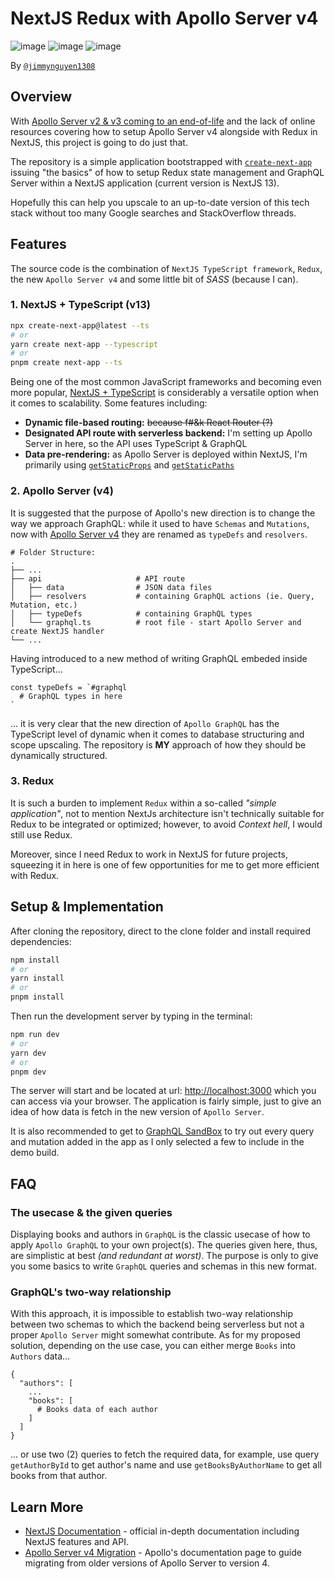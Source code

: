 # NextJS Redux with Apollo Server v4

![image](https://img.shields.io/badge/next.js-000000?style=for-the-badge&logo=nextdotjs&logoColor=white)
![image](https://img.shields.io/badge/Redux-593D88?style=for-the-badge&logo=redux&logoColor=white)
![image](https://img.shields.io/badge/Apollo%20GraphQL-311C87?&style=for-the-badge&logo=Apollo%20GraphQL&logoColor=white)

By [`@jimmynguyen1308`](https://github.com/jimmynguyen1308)

## Overview

With [Apollo Server v2 & v3 coming to an end-of-life](https://www.apollographql.com/blog/announcement/backend/announcing-the-end-of-life-schedule-for-apollo-server-2-3/) and the lack of online resources covering how to setup Apollo Server v4 alongside with Redux in NextJS, this project is going to do just that.

The repository is a simple application bootstrapped with [`create-next-app`](https://github.com/vercel/next.js/tree/canary/packages/create-next-app) issuing "the basics" of how to setup Redux state management and GraphQL Server within a NextJS application (current version is NextJS 13).

Hopefully this can help you upscale to an up-to-date version of this tech stack without too many Google searches and  StackOverflow threads.

## Features

The source code is the combination of `NextJS TypeScript framework`, `Redux`, the new `Apollo Server v4` and some little bit of *SASS* (because I can).

### 1. NextJS + TypeScript (v13)
```bash
npx create-next-app@latest --ts
# or
yarn create next-app --typescript
# or
pnpm create next-app --ts
```
Being one of the most common JavaScript frameworks and becoming even more popular, [NextJS + TypeScript](https://nextjs.org/docs/basic-features/typescript) is considerably a versatile option when it comes to scalability. Some features including:
- **Dynamic file-based routing:** ~~because f#&k React Router (?)~~
- **Designated API route with serverless backend:** I'm setting up Apollo Server in here, so the API uses TypeScript & GraphQL
- **Data pre-rendering:** as Apollo Server is deployed within NextJS, I'm primarily using [`getStaticProps`](https://nextjs.org/docs/basic-features/data-fetching/get-static-props) and [`getStaticPaths`](https://nextjs.org/docs/basic-features/data-fetching/get-static-paths)

### 2. Apollo Server (v4)
It is suggested that the purpose of Apollo's new direction is to change the way we approach GraphQL: while it used to have `Schemas` and `Mutations`, now with [Apollo Server v4](https://www.apollographql.com/docs/apollo-server/migration) they are renamed as `typeDefs` and `resolvers`.
```
# Folder Structure:
.
├── ...
├── api                     # API route
│   ├── data                # JSON data files 
│   ├── resolvers           # containing GraphQL actions (ie. Query, Mutation, etc.)
│   ├── typeDefs            # containing GraphQL types
│   └── graphql.ts          # root file - start Apollo Server and create NextJS handler
└── ...
```
Having introduced to a new method of writing GraphQL embeded inside TypeScript...
```
const typeDefs = `#graphql
  # GraphQL types in here
`
```
... it is very clear that the new direction of `Apollo GraphQL` has the TypeScript level of dynamic when it comes to database structuring and scope upscaling. The repository is **MY** approach of how they should be dynamically structured.

### 3. Redux

It is such a burden to implement `Redux` within a so-called *"simple application"*, not to mention NextJs architecture isn't technically suitable for Redux to be integrated or optimized; however, to avoid _Context hell_, I would still use Redux.

Moreover, since I need Redux to work in NextJS for future projects, squeezing it in here is one of few opportunities for me to get more efficient with Redux.

## Setup & Implementation
After cloning the repository, direct to the clone folder and install required dependencies:
```bash
npm install
# or
yarn install
# or
pnpm install
```
Then run the development server by typing in the terminal:
```bash
npm run dev
# or
yarn dev
# or
pnpm dev
```
The server will start and be located at url: [http://localhost:3000](http://localhost:3000) which you can access via your browser. The application is fairly simple, just to give an idea of how data is fetch in the new version of `Apollo Server`.

It is also recommended to get to [GraphQL SandBox](http://localhost:3000/api/graphql) to try out every query and mutation added in the app as I only selected a few to include in the demo build.

## FAQ

### The usecase & the given queries
Displaying books and authors in `GraphQL` is the classic usecase of how to apply `Apollo GraphQL` to your own project(s). The queries given here, thus, are simplistic at best *(and redundant at worst)*. The purpose is only to give you some basics to write `GraphQL` queries and schemas in this new format.

### GraphQL's two-way relationship
With this approach, it is impossible to establish two-way relationship between two schemas to which the backend being serverless but not a proper `Apollo Server` might somewhat contribute.
As for my proposed solution, depending on the use case, you can either merge `Books` into `Authors` data...
```
{
  "authors": [
    ...
    "books": [
      # Books data of each author
    ]
  ]
}
```
... or use two (2) queries to fetch the required data, for example, use query `getAuthorById` to get author's name and use `getBooksByAuthorName` to get all books from that author.
## Learn More
- [NextJS Documentation](https://nextjs.org/docs) - official in-depth documentation including NextJS features and API.
- [Apollo Server v4 Migration](https://www.apollographql.com/docs/apollo-server/migration) - Apollo's documentation page to guide migrating from older versions of Apollo Server to version 4.
